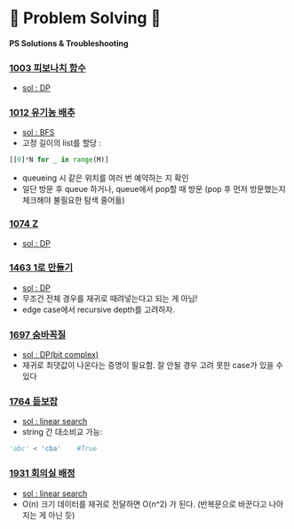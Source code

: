 # 🥇 Problem Solving 🥇
#### PS Solutions & Troubleshooting

### [1003 피보나치 함수](https://www.acmicpc.net/problem/1003)
- [sol : DP](https://github.com/woosukji/problem_solving/blob/main/problems/1003.py)

### [1012 유기농 배추](https://www.acmicpc.net/problem/1012)
- [sol : BFS](https://github.com/woosukji/problem_solving/blob/main/problems/1012.py)
- 고정 길이의 list를 할당 :
```python
[[0]*N for _ in range(M)]
```
- queueing 시 같은 위치를 여러 번 예약하는 지 확인
- 일단 방문 후 queue 하거나, queue에서 pop할 때 방문 (pop 후 먼저 방문했는지 체크해야 불필요한 탐색 줄어듦)

### [1074 Z](https://www.acmicpc.net/problem/1074)
- [sol : DP](https://github.com/woosukji/problem_solving/blob/main/problems/1074.py)

### [1463 1로 만들기](https://www.acmicpc.net/problem/1463)
- [sol : DP](https://github.com/woosukji/problem_solving/blob/main/problems/1463.py)
- 무조건 전체 경우를 재귀로 때려넣는다고 되는 게 아님!
- edge case에서 recursive depth를 고려하자.

### [1697 숨바꼭질](https://www.acmicpc.net/problem/1697)
- [sol : DP(bit complex)](https://github.com/woosukji/problem_solving/blob/main/problems/1697.py)
- 재귀로 최댓값이 나온다는 증명이 필요함. 잘 안될 경우 고려 못한 case가 있을 수 있다

### [1764 듣보잡](https://www.acmicpc.net/problem/1764)
- [sol : linear search](https://github.com/woosukji/problem_solving/blob/main/problems/1764.py)
- string 간 대소비교 가능:
```python
'abc' < 'cba'    #True
```

### [1931 회의실 배정](https://www.acmicpc.net/problem/1931)
- [sol : linear search](https://github.com/woosukji/problem_solving/blob/main/problems/1931.py)
- O(n) 크기 데이터를 재귀로 전달하면 O(n^2) 가 된다. (반복문으로 바꾼다고 나아지는 게 아닌 듯)
